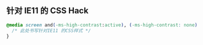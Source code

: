 ## 针对 IE11 的 CSS Hack

```css
@media screen and(-ms-high-contrast:active), (-ms-high-contrast: none) {
  /* 此处书写针对IE11 的CSS样式 */
}
```
